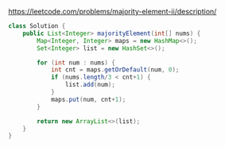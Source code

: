 https://leetcode.com/problems/majority-element-ii/description/

```java
class Solution {
    public List<Integer> majorityElement(int[] nums) {
        Map<Integer, Integer> maps = new HashMap<>();
        Set<Integer> list = new HashSet<>();

        for (int num : nums) {
            int cnt = maps.getOrDefault(num, 0);
            if (nums.length/3 < cnt+1) {
                list.add(num);
            }
            maps.put(num, cnt+1);
        }

        return new ArrayList<>(list);
    }
}
```
